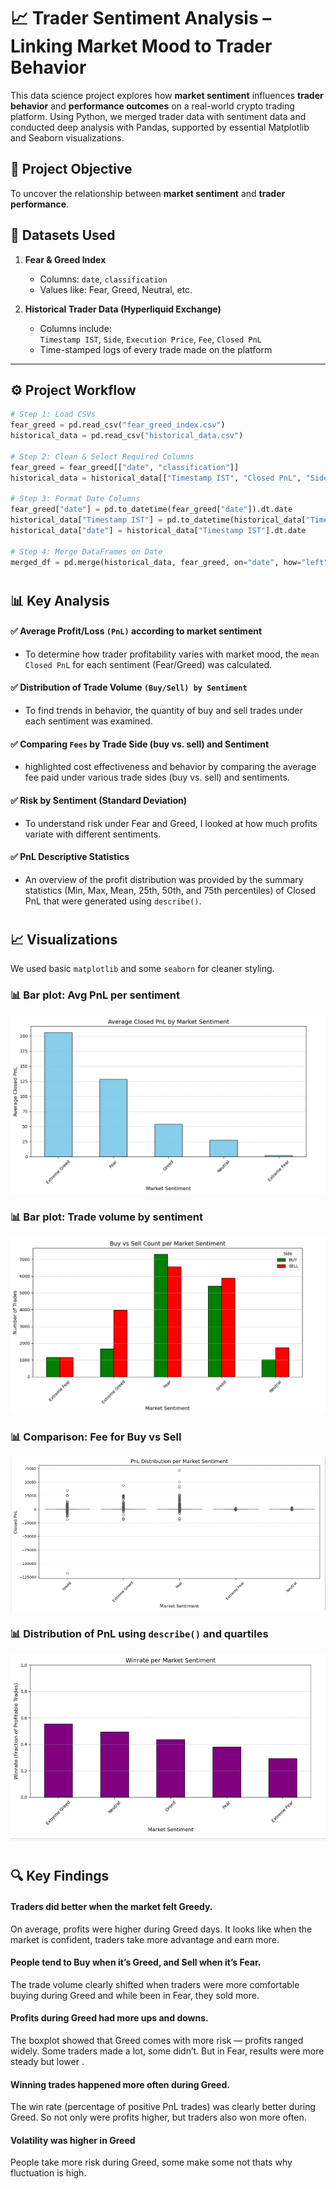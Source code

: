 # 📈 Trader Sentiment Analysis – Linking Market Mood to Trader Behavior

This data science project explores how **market sentiment** influences **trader behavior** and **performance outcomes** on a real-world crypto trading platform. Using Python, we merged trader data with sentiment data and conducted deep analysis with Pandas, supported by essential Matplotlib and Seaborn visualizations.




## 🎯 Project Objective

To uncover the relationship between **market sentiment** and **trader performance**.




## 📁 Datasets Used

1. **Fear & Greed Index**  
   - Columns: `date`, `classification`  
   - Values like: Fear, Greed, Neutral, etc.

2. **Historical Trader Data (Hyperliquid Exchange)**  
   - Columns include:  
     `Timestamp IST`, `Side`, `Execution Price`, `Fee`, `Closed PnL`  
   - Time-stamped logs of every trade made on the platform

---

## ⚙️ Project Workflow

```python
# Step 1: Load CSVs
fear_greed = pd.read_csv("fear_greed_index.csv")
historical_data = pd.read_csv("historical_data.csv")

# Step 2: Clean & Select Required Columns
fear_greed = fear_greed[["date", "classification"]]
historical_data = historical_data[["Timestamp IST", "Closed PnL", "Side", "Execution Price", "Fee"]]

# Step 3: Format Date Columns
fear_greed["date"] = pd.to_datetime(fear_greed["date"]).dt.date
historical_data["Timestamp IST"] = pd.to_datetime(historical_data["Timestamp IST"], errors="coerce")
historical_data["date"] = historical_data["Timestamp IST"].dt.date

# Step 4: Merge DataFrames on Date
merged_df = pd.merge(historical_data, fear_greed, on="date", how="left")

```
#
## 📊 Key Analysis

#### ✅ Average Profit/Loss `(PnL)` according to market sentiment
    
- To determine how trader profitability varies with market mood, the `mean Closed PnL` for each sentiment (Fear/Greed) was calculated.

#### ✅ Distribution of Trade Volume `(Buy/Sell) by Sentiment`
    
- To find trends in behavior, the quantity of buy and sell trades under each sentiment was examined.

#### ✅ Comparing `Fees` by Trade Side (buy vs. sell) and Sentiment

- highlighted cost effectiveness and behavior by comparing the average fee paid under various trade sides (buy vs. sell) and sentiments.

#### ✅ Risk by Sentiment (Standard Deviation) 
    
- To understand risk under Fear and Greed, I looked at how much profits variate with different sentiments.

#### ✅ PnL Descriptive Statistics

- An overview of the profit distribution was provided by the summary statistics (Min, Max, Mean, 25th, 50th, and 75th percentiles) of Closed PnL that were generated using `describe()`.




#
## 📈 Visualizations

We used basic `matplotlib` and some `seaborn` for cleaner styling.

### 📊 Bar plot: Avg PnL per sentiment
![Average PnL](images/avg_pnl_per_sentiment.png)

### 📊 Bar plot: Trade volume by sentiment
![Trade Volume](images/trade_volume_by_sentiment.png)

### 📊 Comparison: Fee for Buy vs Sell
![PnL Distribution](images/PnL_Distribution_per_Market_Sentiment.png)

### 📊 Distribution of PnL using `describe()` and quartiles
![PnL Distribution](images/Winrate_per_Market_Sentiment.png)

#
## 🔍 Key Findings
#### Traders did better when the market felt Greedy.

On average, profits were higher during Greed days. It looks like when the market is confident, traders take more advantage and earn more.

#### People tend to Buy when it’s Greed, and Sell when it’s Fear.

The trade volume clearly shifted when traders were more comfortable buying during Greed and while been in Fear, they sold more.

#### Profits during Greed had more ups and downs.

The boxplot showed that Greed comes with more risk — profits ranged widely. Some traders made a lot, some didn’t. But in Fear, results were more steady but lower .

#### Winning trades happened more often during Greed.

The win rate (percentage of positive PnL trades) was clearly better during Greed. So not only were profits higher, but traders also won more often.

#### Volatility was higher in Greed
People take more risk during Greed, some make some not thats why fluctuation is high.
